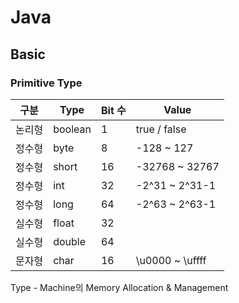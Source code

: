 # Java

## Basic

### Primitive Type

| 구분   | Type    | Bit 수 | Value           |
| ------ | ------- | ------ | --------------- |
| 논리형 | boolean | 1      | true / false    |
| 정수형 | byte    | 8      | -128 ~ 127      |
| 정수형 | short   | 16     | -32768 ~ 32767  |
| 정수형 | int     | 32     | -2^31 ~ 2^31-1  |
| 정수형 | long    | 64     | -2^63 ~ 2^63-1  |
| 실수형 | float   | 32     |                 |
| 실수형 | double  | 64     |                 |
| 문자형 | char    | 16     | \u0000 ~ \uffff |

Type - Machine의 Memory Allocation & Management



